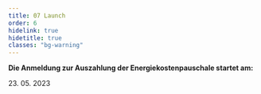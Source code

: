 ```yaml
---
title: 07 Launch
order: 6
hidelink: true
hidetitle: true
classes: "bg-warning"
---
```

**Die Anmeldung zur Auszahlung der Energiekostenpauschale startet am:**

<div class="h2">23. 05. 2023</div>
